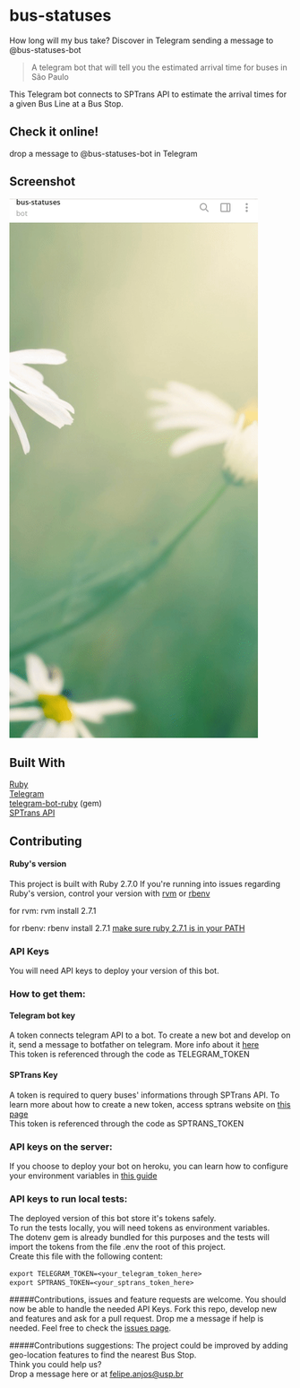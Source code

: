 <!-- TITLE -->
# bus-statuses 
How long will my bus take? Discover in Telegram sending a message to @bus-statuses-bot
> A telegram bot that will tell you the estimated arrival time for buses in São Paulo

<!-- DESCRIPTION -->
This Telegram bot connects to SPTrans API to estimate the arrival times for a given Bus Line at a Bus Stop.  

<!-- AUTHORS -->
## Check it online!
drop a message to @bus-statuses-bot in Telegram

<!-- SCREENSHOT -->
## Screenshot
[![](screenshot.gif)](#)

## Built With
[Ruby](https://www.ruby-lang.org/)  
[Telegram](https://telegram.org/)  
[telegram-bot-ruby](https://github.com/atipugin/telegram-bot-ruby) (gem)  
[SPTrans API](http://www.sptrans.com.br/desenvolvedores/api-do-olho-vivo-guia-de-referencia/documentacao-api/)  


## Contributing

#### Ruby's version
This project is built with Ruby 2.7.0
If you're running into issues regarding Ruby's version, control your version with [rvm](https://rvm.io/rvm/install) or [rbenv](https://github.com/rbenv/rbenv#installation)

for rvm:
rvm install 2.7.1

for rbenv:
rbenv install 2.7.1
[make sure ruby 2.7.1 is in your PATH](https://stackoverflow.com/questions/10940736/rbenv-not-changing-ruby-version/12150580#12150580)

### API Keys 
You will need API keys to deploy your version of this bot.  

### How to get them:
#### Telegram bot key
A token connects telegram API to a bot. To create a new bot and develop on it, send a message to botfather on telegram. More info about it [here](https://core.telegram.org/bots)  
This token is referenced through the code as TELEGRAM_TOKEN
#### SPTrans Key
A token is required to query buses' informations through SPTrans API. To learn more about how to create a new token, access sptrans website on [this page](http://www.sptrans.com.br/desenvolvedores/api-do-olho-vivo-guia-de-referencia/)  
This token is referenced through the code as SPTRANS_TOKEN 

### API keys on the server:
If you choose to deploy your bot on heroku, you can learn how to configure your environment variables in [this guide](https://devcenter.heroku.com/articles/config-vars)

### API keys to run local tests:
The deployed version of this bot store it's tokens safely.  
To run the tests locally, you will need tokens as environment variables.  
The dotenv gem is already bundled for this purposes and the tests will import the tokens from the file .env the root of this project.  
Create this file with the following content:

```
export TELEGRAM_TOKEN=<your_telegram_token_here>
export SPTRANS_TOKEN=<your_sptrans_token_here>
```

#####Contributions, issues and feature requests are welcome.
You should now be able to handle the needed API Keys. Fork this repo, develop new and features and ask for a pull request. Drop me a message if help is needed.
Feel free to check the [issues page](issues/).  

#####Contributions suggestions:
The project could be improved by adding geo-location features to find the nearest Bus Stop.  
Think you could help us?  
Drop a message here or at felipe.anjos@usp.br  
